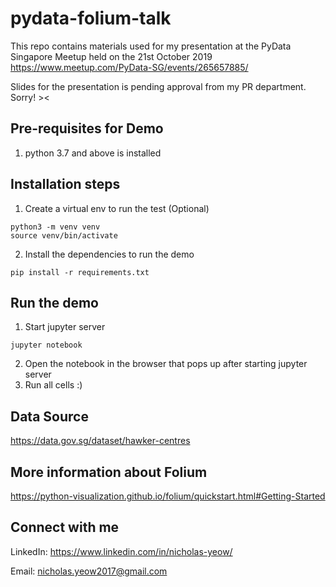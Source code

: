 # pydata-folium-talk

This repo contains materials used for my presentation at the PyData Singapore Meetup held on the 21st October 2019 https://www.meetup.com/PyData-SG/events/265657885/

Slides for the presentation is pending approval from my PR department. Sorry! ><

## Pre-requisites for Demo

1. python 3.7 and above is installed

## Installation steps

1. Create a virtual env to run the test (Optional) 
```
python3 -m venv venv
source venv/bin/activate
```
2. Install the dependencies to run the demo 
```
pip install -r requirements.txt
```

## Run the demo

1. Start jupyter server 
```
jupyter notebook
```
2. Open the notebook in the browser that pops up after starting jupyter server
3. Run all cells :)

## Data Source

https://data.gov.sg/dataset/hawker-centres

## More information about Folium

https://python-visualization.github.io/folium/quickstart.html#Getting-Started


## Connect with me
LinkedIn: https://www.linkedin.com/in/nicholas-yeow/

Email: nicholas.yeow2017@gmail.com
